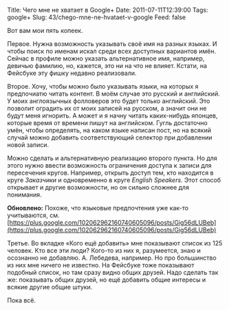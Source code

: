 Title: Чего мне не хватает в Google+
Date: 2011-07-11T12:39:00
Tags: google+
Slug: 43/chego-mne-ne-hvataet-v-google
Feed: false

Вот вам мои пять копеек.

Первое. Нужна возможность указывать своё имя на разных языках. И чтобы поиск по именам искал среди всех доступных вариантов имён. Сейчас в профиле можно указать альтернативное имя, например, девичью фамилию, но, кажется, это ни на что не влияет. Кстати, на Фейсбуке эту фишку недавно реализовали.

Второе. Хочу, чтобы можно было указывать языки, на которых я предпочиатю читать контент. В моём случае это русский и английский. У моих англоязычных фолловеров это будет только английский. Это позволит оградить их от моих записей на русском, а значит они не будут меня игнорить. А может и я начну читать каких-нибудь японцев, которые время от времени пишут на английском. Гугль достаточно умён, чтобы определять, на каком языке написан пост, но на всякий случай можно добавить соответствующий селектор при добавлении новой записи.

Можно сделать и альтернативную реализацию второго пункта. Но для этого нужно ввести возможность ограничения доступа к записи для пересечения кругов. Например, открыть доступ тем, кто находится в круге _Заказчики_ и одновременно в круге _English Speakers_. Этот способ открывает и другие возможности, но он сильно сложнее для понимания.

**Обновлено:** Похоже, что языковые предпочтения уже как-то учитываются, см. [https://plus.google.com/102062962160740605096/posts/Gig56dLUBeb](https://plus.google.com/102062962160740605096/posts/Gig56dLUBeb)

Третье. Во вкладке «Кого ещё добавить» мне показывают список из 125 человек. Кто все эти люди? Кого-то из них я, разумеется, знаю и осознанно не добавляю. А. Лебедева, например. Но про большинство из них мне ничего не известно. На Фейсбуке тоже показывают подобный список, но там сразу видно общих друзей. Надо сделать так же: показывать общих друзей, но ещё добавить общие интересы и всякие другие общие штуки.

Пока всё.


